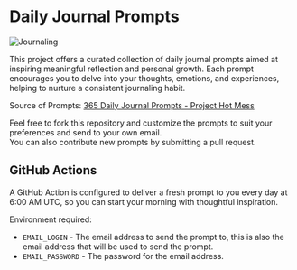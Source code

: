 # Daily Journal Prompts

![Journaling](https://media.istockphoto.com/id/1421993924/photo/creative-writing-at-home-by-female-hands-enjoying-a-calm-peaceful-day-off-indoors-woman.webp?s=2048x2048&w=is&k=20&c=qAO0ebkjT8kmKY8OTo1YIwXbyW0dn7i9oKX3vv00pMI=)

This project offers a curated collection of daily journal prompts aimed at inspiring meaningful reflection and personal growth. Each prompt encourages you to delve into your thoughts, emotions, and experiences, helping to nurture a consistent journaling habit.

Source of Prompts: [365 Daily Journal Prompts - Project Hot Mess](https://projecthotmess.com/365-daily-journal-prompts/)

Feel free to fork this repository and customize the prompts to suit your preferences and send to your own email.  
You can also contribute new prompts by submitting a pull request.

## GitHub Actions

A GitHub Action is configured to deliver a fresh prompt to you every day at 6:00 AM UTC, so you can start your morning with thoughtful inspiration.

Environment required:
* `EMAIL_LOGIN` - The email address to send the prompt to, this is also the email address that will be used to send the prompt.
* `EMAIL_PASSWORD` - The password for the email address.
